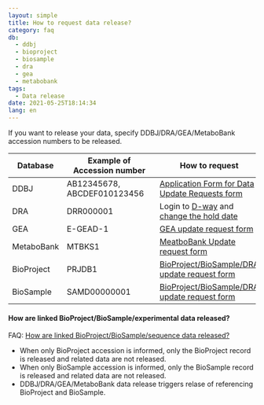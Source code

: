 ```yaml
---
layout: simple
title: How to request data release?
category: faq
db:
  - ddbj
  - bioproject
  - biosample
  - dra
  - gea
  - metabobank
tags: 
  - Data release
date: 2021-05-25T18:14:34
lang: en
---
```


If you want to release your data, specify DDBJ/DRA/GEA/MetaboBank accession numbers to be released.

<table class="table_faq">
  <thead>
    <tr>
      <th>Database</th>
      <th>Example of Accession number</th>
      <th>How to request</th>
    </tr>
  </thead>
  <tbody>
    <tr>
      <td>DDBJ</td> 
      <td>AB12345678, ABCDEF010123456　</td>
      <td><a href="https://forms.gle/TcvmVvw4faD2DV4fA">Application Form for Data Update Requests form</a></td>      
    </tr>
    <tr>
      <td>DRA</td> 
      <td>DRR000001</td> 
      <td>Login to <a href="https://ddbj.nig.ac.jp/D-way">D-way</a> and <a href="/dra/update-e.html#change-hold-date">change the hold date</a></td> 
    </tr>    
    <tr>
      <td>GEA</td> 
      <td>E-GEAD-1</td> 
      <td><a href="https://forms.gle/TtzttjjxShnJ1LxdA">GEA update request form</a></td> 
    </tr>
    <tr>
      <td>MetaboBank</td> 
      <td>MTBKS1</td> 
      <td><a href="https://forms.gle/5TAMFHAWmhjZTrny7">MeatboBank Update request form</a></td> 
    </tr>
    <tr>
      <td>BioProject</td> 
      <td>PRJDB1</td> 
      <td><a href="https://forms.gle/d9cZxyzQzxPMSqW59">BioProject/BioSample/DRA update request form</a></td> 
    </tr>
    <tr>
      <td>BioSample</td> 
      <td>SAMD00000001</td> 
      <td><a href="https://forms.gle/d9cZxyzQzxPMSqW59">BioProject/BioSample/DRA update request form</a></td> 
    </tr>
  </tbody>
</table>
    
#### How are linked BioProject/BioSample/experimental data released?   
FAQ: [How are linked BioProject/BioSample/sequence data released?](/faq/en/bp-bs-seq-release-e.html)
- When only BioProject accession is informed, only the BioProject record is released and related data are not released.
- When only BioSample accession is informed, only the BioSample record is released and related data are not released.
- DDBJ/DRA/GEA/MetaboBank data release triggers relase of referencing BioProject and BioSample.